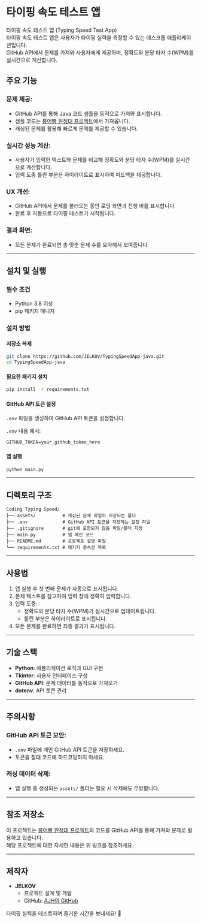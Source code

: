 # 타이핑 속도 테스트 앱

타이핑 속도 테스트 앱 (Typing Speed Test App)  
타이핑 속도 테스트 앱은 사용자가 타이핑 실력을 측정할 수 있는 데스크톱 애플리케이션입니다.  
GitHub API에서 문제를 가져와 사용자에게 제공하며, 정확도와 분당 타자 수(WPM)를 실시간으로 계산합니다.  

## 주요 기능

### 문제 제공:
- GitHub API를 통해 Java 코드 샘플을 동적으로 가져와 표시합니다.
- 샘플 코드는 [붕어빵 원정대 프로젝트](https://github.com/JELKOV/Deployfishshapedbread)에서 가져옵니다.
- 캐싱된 문제를 활용해 빠르게 문제를 제공할 수 있습니다.

### 실시간 성능 계산:
- 사용자가 입력한 텍스트와 문제를 비교해 정확도와 분당 타자 수(WPM)를 실시간으로 계산합니다.
- 입력 도중 틀린 부분은 하이라이트로 표시하여 피드백을 제공합니다.

### UX 개선:
- GitHub API에서 문제를 불러오는 동안 로딩 화면과 진행 바를 표시합니다.
- 완료 후 자동으로 타이핑 테스트가 시작됩니다.

### 결과 화면:
- 모든 문제가 완료되면 총 맞춘 문제 수를 요약해서 보여줍니다.

---

## 설치 및 실행

### 필수 조건
- Python 3.8 이상
- pip 패키지 매니저

### 설치 방법

#### 저장소 복제
```bash
git clone https://github.com/JELKOV/TypingSpeedApp-java.git
cd TypingSpeedApp-java
```

#### 필요한 패키지 설치
```bash
pip install -r requirements.txt
```

#### GitHub API 토큰 설정
`.env` 파일을 생성하여 GitHub API 토큰을 설정합니다.

`.env` 내용 예시:
```env
GITHUB_TOKEN=your_github_token_here
```

#### 앱 실행
```bash
python main.py
```

---

## 디렉토리 구조

```
Coding Typing Speed/
├── assets/          # 캐싱된 문제 파일이 저장되는 폴더
├── .env             # GitHub API 토큰을 저장하는 설정 파일
├── .gitignore       # git에 포함되지 않을 파일/폴더 지정
├── main.py          # 앱 메인 코드
├── README.md        # 프로젝트 설명 파일
└── requirements.txt # 패키지 종속성 목록
```

---

## 사용법
1. 앱 실행 후 첫 번째 문제가 자동으로 표시됩니다.
2. 문제 텍스트를 참고하여 입력 창에 정확히 입력합니다.
3. 입력 도중:
   - 정확도와 분당 타자 수(WPM)가 실시간으로 업데이트됩니다.
   - 틀린 부분은 하이라이트로 표시됩니다.
4. 모든 문제를 완료하면 최종 결과가 표시됩니다.

---

## 기술 스택
- **Python**: 애플리케이션 로직과 GUI 구현
- **Tkinter**: 사용자 인터페이스 구성
- **GitHub API**: 문제 데이터를 동적으로 가져오기
- **dotenv**: API 토큰 관리

---

## 주의사항

### GitHub API 토큰 보안:
- `.env` 파일에 개인 GitHub API 토큰을 저장하세요.
- 토큰을 절대 코드에 하드코딩하지 마세요.

### 캐싱 데이터 삭제:
- 앱 실행 중 생성되는 `assets/` 폴더는 필요 시 삭제해도 무방합니다.

---

## 참조 저장소
이 프로젝트는 [붕어빵 원정대 프로젝트](https://github.com/JELKOV/Deployfishshapedbread)의 코드를 GitHub API를 통해 가져와 문제로 활용하고 있습니다.  
해당 프로젝트에 대한 자세한 내용은 위 링크를 참조하세요.

---

## 제작자
- **JELKOV**
  - 프로젝트 설계 및 개발
  - GitHub: [AJH의 GitHub](https://github.com/JELKOV)

타이핑 실력을 테스트하며 즐거운 시간을 보내세요! 🎉

